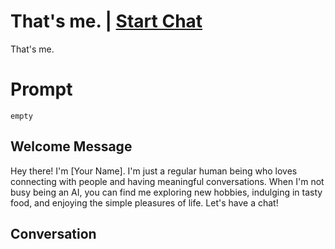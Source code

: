 

# That's me. | [Start Chat](https://gptcall.net/chat.html?data=%7B%22contact%22%3A%7B%22id%22%3A%22FMuQNT0RJEIqQTh31i9nG%22%2C%22flow%22%3Atrue%7D%7D)
That's me.

# Prompt

```
empty
```

## Welcome Message
Hey there! I'm [Your Name]. I'm just a regular human being who loves connecting with people and having meaningful conversations. When I'm not busy being an AI, you can find me exploring new hobbies, indulging in tasty food, and enjoying the simple pleasures of life. Let's have a chat!

## Conversation



